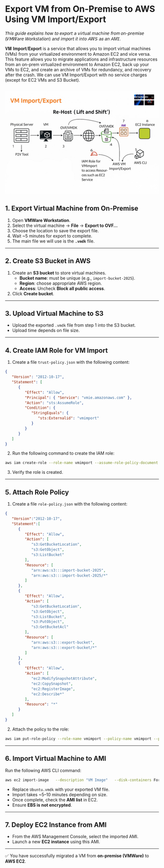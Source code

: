 # Export VM from On-Premise to AWS Using VM Import/Export

𝘛ℎ𝘪𝑠 𝑔𝘶𝑖𝘥𝑒 𝑒𝘹𝑝𝘭𝑎𝘪𝑛𝘴 𝘩𝑜𝘸 𝘵𝑜 𝑒𝘹𝑝𝘰𝑟𝘵 𝘢 𝘷𝑖𝘳𝑡𝘶𝑎𝘭 𝘮𝑎𝘤ℎ𝘪𝑛𝘦 𝘧𝑟𝘰𝑚 𝑜𝘯-𝘱𝑟𝘦𝑚𝘪𝑠𝘦 (𝑉𝘔𝑊𝘢𝑟𝘦 𝘞𝑜𝘳𝑘𝘴𝑡𝘢𝑡𝘪𝑜𝘯) 𝑎𝘯𝑑 𝑖𝘮𝑝𝘰𝑟𝘵 𝘪𝑡 𝑖𝘯𝑡𝘰 𝘈𝑊𝘚 𝘢𝑠 𝑎𝘯 𝘈𝑀𝘐.

𝐕𝐌 𝐈𝐦𝐩𝐨𝐫𝐭/𝐄𝐱𝐩𝐨𝐫𝐭 is a service that allows you to import virtual machines (VMs) from your virtualized environment to Amazon EC2 and vice versa. 
This feature allows you to migrate applications and infrastructure resources from an on-prem virtualized environment to Amazon EC2, back up your VMs to EC2, and create an archive of VMs for redundancy, and recovery after the crash. We can use VM Import/Export with no service charges (except for EC2 VMs and S3 Bucket).

![VM Import/Export Diagram](./docs/image.jpg)
---

## 1. Export Virtual Machine from On-Premise

1. Open **VMWare Workstation**.  
2. Select the virtual machine → **File** → **Export to OVF…**  
3. Choose the location to save the export file.  
4. Wait ~5 minutes for export to complete.  
5. The main file we will use is the **`.vmdk`** file.

---

## 2. Create S3 Bucket in AWS

1. Create an **S3 bucket** to store virtual machines.  
   - **Bucket name**: must be unique (e.g., `import-bucket-2025`).  
   - **Region**: choose appropriate AWS region.  
   - **Access**: Uncheck **Block all public access**.  
2. Click **Create bucket**.

---

## 3. Upload Virtual Machine to S3

- Upload the exported `.vmdk` file from step 1 into the S3 bucket.  
- Upload time depends on file size.

---

## 4. Create IAM Role for VM Import

1. Create a file `trust-policy.json` with the following content:

```json
{
   "Version": "2012-10-17",
   "Statement": [
      {
         "Effect": "Allow",
         "Principal": { "Service": "vmie.amazonaws.com" },
         "Action": "sts:AssumeRole",
         "Condition": {
            "StringEquals": {
               "sts:Externalid": "vmimport"
            }
         }
      }
   ]
}
```

2. Run the following command to create the IAM role:

```bash
aws iam create-role --role-name vmimport --assume-role-policy-document "file://trust-policy.json"
```

3. Verify the role is created.

---

## 5. Attach Role Policy

1. Create a file `role-policy.json` with the following content:

```json
{
   "Version":"2012-10-17",
   "Statement":[
      {
         "Effect": "Allow",
         "Action": [
            "s3:GetBucketLocation",
            "s3:GetObject",
            "s3:ListBucket" 
         ],
         "Resource": [
            "arn:aws:s3:::import-bucket-2025",
            "arn:aws:s3:::import-bucket-2025/*"
         ]
      },
      {
         "Effect": "Allow",
         "Action": [
            "s3:GetBucketLocation",
            "s3:GetObject",
            "s3:ListBucket",
            "s3:PutObject",
            "s3:GetBucketAcl"
         ],
         "Resource": [
            "arn:aws:s3:::export-bucket",
            "arn:aws:s3:::export-bucket/*"
         ]
      },
      {
         "Effect": "Allow",
         "Action": [
            "ec2:ModifySnapshotAttribute",
            "ec2:CopySnapshot",
            "ec2:RegisterImage",
            "ec2:Describe*"
         ],
         "Resource": "*"
      }
   ]
}
```

2. Attach the policy to the role:

```bash
aws iam put-role-policy --role-name vmimport --policy-name vmimport --policy-document "file://role-policy.json"
```

---

## 6. Import Virtual Machine to AMI

Run the following AWS CLI command:

```bash
aws ec2 import-image   --description "VM Image"   --disk-containers Format=vmdk,UserBucket="{S3Bucket=import-bucket-2025,S3Key=Ubuntu.vmdk}"
```

- Replace `Ubuntu.vmdk` with your exported VM file.  
- Import takes ~5–10 minutes depending on size.  
- Once complete, check the **AMI list** in EC2.  
- Ensure **EBS is not encrypted**.

---

## 7. Deploy EC2 Instance from AMI

- From the AWS Management Console, select the imported AMI.  
- Launch a new **EC2 instance** using this AMI.  

---

✅ You have successfully migrated a VM from **on-premise (VMWare)** to **AWS EC2**.
